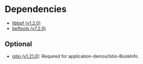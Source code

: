 # Dependencies

- [libbpf (v1.2.0)](./libbpf/README.md)
- [bpftools (v7.2.0)](./bpftools/README.md)

## Optional

- [istio (v1.21.0)](./istio/README.md): Required for application-demos/Istio-BookInfo